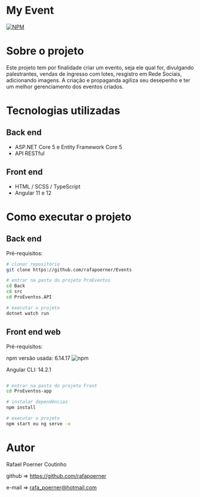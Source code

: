 # My Event
[![NPM](https://img.shields.io/npm/l/react)](https://github.com/rafapoerner/Events/blob/master/LICENSE) 

# Sobre o projeto

Este projeto tem por finalidade criar um evento, seja ele qual for, divulgando palestrantes, vendas de ingresso com lotes, resgistro em Rede Sociais, adicionando
imagens. A criação e propaganda agiliza seu desepenho e ter um melhor gerenciamento dos eventos criados.

# Tecnologias utilizadas

## Back end
- ASP.NET Core 5 e Entity Framework Core 5 
- API RESTful

## Front end
- HTML / SCSS / TypeScript
- Angular 11 e 12

# Como executar o projeto

## Back end
Pré-requisitos:

```bash
# clonar repositório
git clone https://github.com/rafapoerner/Events

# entrar na pasta do projeto ProEventos
cd Back
cd src
cd ProEventos.API

# executar o projeto 
dotnet watch run
```

## Front end web

Pré-requisitos: 

npm versão usada: 6.14.17  ![npm](https://img.shields.io/npm/v/6)

Angular CLI: 14.2.1

```bash

# entrar na pasta do projeto Front
cd ProEventos-app

# instalar dependências
npm install

# executar o projeto
npm start ou ng serve -o
```

# Autor

Rafael Poerner Coutinho

github => https://github.com/rafapoerner

e-mail => rafa_poerner@hotmail.com



